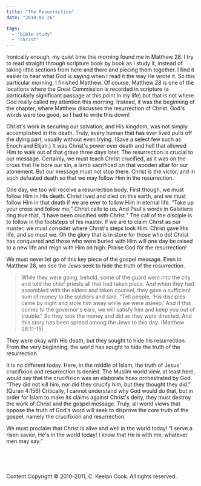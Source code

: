 ```yaml
---
title: "The Resurrection"
date: "2010-01-26"

tags: 
  - "bible-study"
  - "christ"
---
```


Ironically enough, my quiet time this morning found me in Matthew 28. I try to read straight through scripture book by book as I study it, instead of taking little sections from here and there and piecing them together. I find it easier to hear what God is saying when I read it the way He wrote it. So this particular morning, I finished Matthew. Of course, Matthew 28 is one of the locations where the Great Commission is recorded in scripture (a particularly significant passage at this point in my life) but that is not where God really called my attention this morning. Instead, it was the beginning of the chapter, where Matthew discusses the resurrection of Christ. God's words were too good, so I had to write this down!

Christ's work in securing our salvation, and His kingdom, was not simply accomplished in His death. Truly, every human that has ever lived pulls off the dying part, usually without even trying. (Save a select few such as Enoch and Elijah.) It was Christ's power over death and hell that allowed Him to walk out of that grave three days later. The resurrection is crucial to our message. Certainly, we must teach Christ crucified, as it was on the cross that He bore our sin, a lamb sacrificed on that wooden altar for our atonement. But our message must not stop there. Christ is the victor, and in such defeated death so that we may follow Him in the resurrection.

One day, we too will receive a resurrection body. First though, we must follow Him in His death. Christ lived and died on this earth, and we must follow Him in that death if we are ever to follow Him in eternal life. “Take up your cross and follow me,” Christ calls to us. And Paul's words in Galatians ring true that, “I have been crucified with Christ.” The call of the disciple is to follow in the footsteps of his master. If we are to claim Christ as our master, we must consider where Christ's steps took Him. Christ gave His life, and so must we. Oh the glory that is in store for those who do! Christ has conquered and those who were buried with Him will one day be raised to a new life and reign with Him on high. Praise God for the resurrection!

We must never let go of this key piece of the gospel message. Even in Matthew 28, we see the Jews seek to hide the truth of the resurrection.

> While they were going, behold, some of the guard went into the city and told the chief priests all that had taken place. And when they had assembled with the elders and taken counsel, they gave a sufficient sum of money to the soldiers and said, "Tell people, ‘His disciples came by night and stole him away while we were asleep.’ And if this comes to the governor's ears, we will satisfy him and keep you out of trouble." So they took the money and did as they were directed. And this story has been spread among the Jews to this day. (Matthew 28:11-15) 

They were okay with His death, but they sought to hide his resurrection. From the very beginning, the world has sought to hide the truth of the resurrection.

It is no different today. Here, in the middle of Islam, the truth of Jesus' crucifixion and resurrection is denied. The Muslim world view, at least here, would say that the crucifixion was an elaborate hoax orchestrated by God. “They did not kill him, nor did they crucify him, but they thought they did.” (Quran 4:156) Critically, I cannot understand why God would do that, but in order for Islam to make its claims against Christ's deity, they must destroy the work of Christ and the gospel message. Truly, all world views that oppose the truth of God's word will seek to disprove the core truth of the gospel, namely the crucifixion and resurrection.

We must proclaim that Christ is alive and well in the world today! “I serve a risen savior, He's in the world today! I know that He is with me, whatever men may say.”

 

 

Content Copyright © 2010-2011, C. Keelan Cook. All rights reserved.
